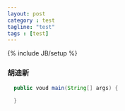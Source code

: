 ```yaml
---
layout: post
category : test
tagline: "test"
tags : [test]
---
```


{% include JB/setup %}

### 胡迪新

```java
  public voud main(String[] args) {
  
  }

```
